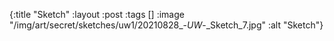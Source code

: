 {:title "Sketch"
 :layout :post
 :tags []
 :image "/img/art/secret/sketches/uw1/20210828_-_UW_-_Sketch_7.jpg"
 :alt "Sketch"}
